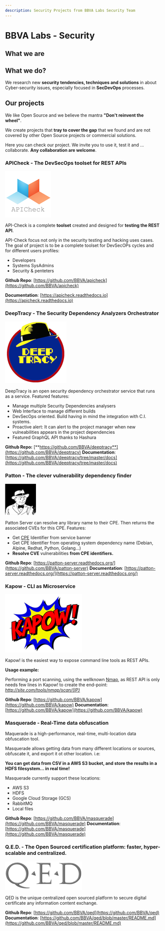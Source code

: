 ```yaml
---
description: Security Projects from BBVA Labs Security Team
---
```


# BBVA Labs - Security

## What we are

## What we do?

We research new **security tendencies, techniques and solutions** in about Cyber-security issues, especially focused in **SecDevOps** processes.

## Our projects

We like Open Source and we believe the mantra **"Don't reinvent the wheel"**.

We create projects that **tray to cover the gap** that we found and are not covered by other Open Source projects or commercial solutions. 

Here you can check our project. We invite you to use it, test it and ... collaborate. **Any collaboration are welcome**.

### APICheck - The DevSecOps toolset for REST APIs

![](.gitbook/assets/apicheck-logo.png)

API-Check is a complete **toolset** created and designed for **testing the REST API**. 

API-Check focus not only in the security testing and hacking uses cases. The goal of project is to be a complete toolset for DevSecOPs cycles and for different users profiles:

- Developers
- Systems SysAdmins
- Security & penteters

**Github Repo**: [https://github.com/BBVA/apicheck](https://github.com/BBVA/apicheck)

**Documentation**: [https://apicheck.readthedocs.io](https://apicheck.readthedocs.io)


### DeepTracy - The Security Dependency Analyzers Orchestrator

![](.gitbook/assets/deeptracy-logo-small.png)

DeepTracy is an open security dependency orchestrator service that runs as a service. Featured features:

* Manage multiple Security Dependencies analysers
* Web Interface to manage different builds
* DevSecOps oriented. Build having in mind the integration with C.I. systems.
* Proactive alert: It can alert to the project manager when new vulneabilities appears in the project dependencies
* Featured GraphQL API thanks to Hashura

**Github Repo:** [**https://github.com/BBVA/deeptracy**](https://github.com/BBVA/deeptracy)
**Documentation**: [https://github.com/BBVA/deeptracy/tree/master/docs](https://github.com/BBVA/deeptracy/tree/master/docs)

### Patton - The clever vulnerability dependency finder

![](.gitbook/assets/patton-logo.png)

Patton Server can resolve any library name to their CPE. Then returns the associated CVEs for this CPE. Features:

* Get [CPE](https://nvd.nist.gov/products/cpe) Identifier from service banner 
* Get CPE Identifier from operating system dependency name \(Debian, Alpine, Redhat, Python, Golang...\)
* **Resolve CVE** vulnerabilities **from CPE identifiers.**

**Github Repo**: [https://patton-server.readthedocs.org/](https://github.com/BBVA/patton-server)
**Documentation**: [https://patton-server.readthedocs.org/](https://patton-server.readthedocs.org/)

### Kapow - CLI as Microservice

![](.gitbook/assets/kapow.png)

Kapow! is the easiest way to expose command line tools as REST APIs.

**Usage example:**

Performing a port scanning, using the wellknown [Nmap](https://nmap.org), as REST API is only needs few lines in Kapow! to create the end-point: *http://site.com/tools/nmap/scan/{IP}* 

**Github Repo**: [https://github.com/BBVA/kapow](https://github.com/BBVA/kapow)
**Documentation**: [https://github.com/BBVA/kapow](https://github.com/BBVA/kapow)

### Masquerade - Real-Time data obfuscation

Maquerade is a high-performance, real-time, multi-location data obfuscation tool.

Masquerade allows getting data from many different locations or sources, obfuscate it, and export it ot other location. i.e: 

**You can get data from CSV in a AWS S3 bucket, and store the results in a HDFS filesystem... in real time!**

Masquerade currently support these locations:

- AWS S3
- HDFS
- Google Cloud Storage (GCS)
- RabbitMQ
- Local files

**Github Repo**: [https://github.com/BBVA/masquerade](https://github.com/BBVA/masquerade)
**Documentation**: [https://github.com/BBVA/masquerade](https://github.com/BBVA/masquerade)

### Q.E.D. - The Open Sourced certification platform: faster, hyper-scalable and centralized.

![](.gitbook/assets/qed_logo.png)

QED is the unique centralized open sourced platform to secure digital certificate any information content exchange.

**Github Repo**: [https://github.com/BBVA/qed](https://github.com/BBVA/qed)
**Documentation**: [https://github.com/BBVA/qed/blob/master/README.md](https://github.com/BBVA/qed/blob/master/README.md)